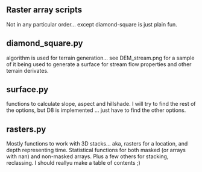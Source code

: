 **Raster array scripts**
------------------------

Not in any particular order... except diamond-square is just plain fun.

diamond_square.py
-----------------
algorithm is used for terrain generation... see DEM_stream.png for a sample of it being used to generate a surface for stream flow properties and other terrain derivates.

surface.py
----------
functions to calculate slope, aspect and hillshade.  I will try to find the rest of the options, but D8 is implemented ... just have to find the other options.

rasters.py
----------
Mostly functions to work with 3D stacks... aka, rasters for a location, and depth representing time.  Statistical functions for both masked (or arrays with nan) and non-masked arrays.  Plus a few others for stacking, reclassing.  I should reallyu make a table of contents ;)



